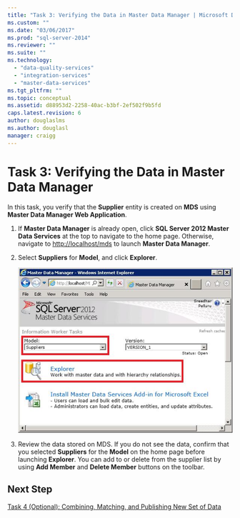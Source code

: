 ```yaml
---
title: "Task 3: Verifying the Data in Master Data Manager | Microsoft Docs"
ms.custom: ""
ms.date: "03/06/2017"
ms.prod: "sql-server-2014"
ms.reviewer: ""
ms.suite: ""
ms.technology: 
  - "data-quality-services"
  - "integration-services"
  - "master-data-services"
ms.tgt_pltfrm: ""
ms.topic: conceptual
ms.assetid: d88953d2-2258-40ac-b3bf-2ef502f9b5fd
caps.latest.revision: 6
author: douglaslms
ms.author: douglasl
manager: craigg
---
```

# Task 3: Verifying the Data in Master Data Manager
  In this task, you verify that the **Supplier** entity is created on **MDS** using **Master Data Manager Web Application**.  
  
1.  If **Master Data Manager** is already open, click **SQL Server 2012 Master Data Services** at the top to navigate to the home page. Otherwise, navigate to [http://localhost/mds](http://localhost/mds) to launch **Master Data Manager**.  
  
2.  Select **Suppliers** for **Model**, and click **Explorer**.  
  
     ![Master Data Manager - Explorer Button](../../2014/tutorials/media/et-verifyingthedatainmasterdatamanager.jpg "Master Data Manager - Explorer Button")  
  
3.  Review the data stored on MDS. If you do not see the data, confirm that you selected **Suppliers** for the **Model** on the home page before launching **Explorer**. You can add to or delete from the supplier list by using **Add Member** and **Delete Member** buttons on the toolbar.  
  
## Next Step  
 [Task 4 &#40;Optional&#41;: Combining, Matching, and Publishing New Set of Data](../../2014/tutorials/task-4-optional-combining-matching-and-publishing-new-set-of-data.md)  
  
  
